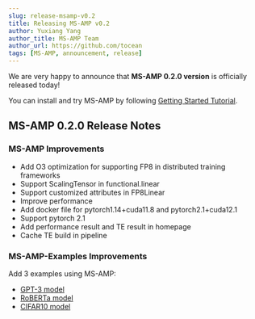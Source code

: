 ```yaml
---
slug: release-msamp-v0.2
title: Releasing MS-AMP v0.2
author: Yuxiang Yang
author_title: MS-AMP Team
author_url: https://github.com/tocean
tags: [MS-AMP, announcement, release]
---
```


We are very happy to announce that **MS-AMP 0.2.0 version** is officially released today!

You can install and try MS-AMP by following [Getting Started Tutorial](https://azure.github.io/MS-AMP/docs/getting-started/installation).

## MS-AMP 0.2.0 Release Notes

### MS-AMP Improvements

- Add O3 optimization for supporting FP8 in distributed training frameworks
- Support ScalingTensor in functional.linear
- Support customized attributes in FP8Linear
- Improve performance
- Add docker file for pytorch1.14+cuda11.8 and pytorch2.1+cuda12.1
- Support pytorch 2.1
- Add performance result and TE result in homepage
- Cache TE build in pipeline

### MS-AMP-Examples Improvements

Add 3 examples using MS-AMP:

- [GPT-3 model](https://github.com/Azure/MS-AMP-Examples/tree/main/gpt3)
- [RoBERTa model](https://github.com/Azure/MS-AMP-Examples/tree/main/RoBERTa)
- [CIFAR10 model](https://github.com/Azure/MS-AMP/tree/main/examples#cifar10)

